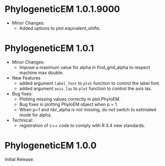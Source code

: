 # PhylogeneticEM 1.0.1.9000
* Minor Changes:
  * Added options to plot.equivalent_shifts.

# PhylogeneticEM 1.0.1
* Minor Changes:
  * Impose a maximum value for alpha in find_grid_alpha to respect machine max double.
* New Features
  * added argument `label_font` to `plot` function to control the label font.
  * added argument `axis_las` to `plot` function to control the axis las.
* Bug fixes:
  * Plotting missing values correctly in plot.PhyloEM.
  * Bug fixes in plotting PhyloEM object when p = 1.
  * When p=1 and nbr_alpha is not missing, do not switch to estimated mode for alpha.
* Technical:
  * registration of c++ code to comply with R 3.4 new standards.

# PhylogeneticEM 1.0.0
Initial Release.
